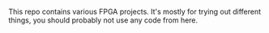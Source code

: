 This repo contains various FPGA projects. It's mostly for trying out different things, you should probably not use any code from here.